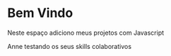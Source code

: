 # Bem Vindo

Neste espaço adiciono meus projetos com Javascript

Anne  testando os seus skills colaborativos
